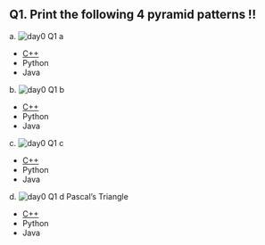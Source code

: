 ## Q1. Print the following 4 pyramid patterns !!
a. 
![day0 Q1 a](https://github.com/perceptron00/Data-Structure-and-Algorithms-Learning-Path/blob/master/Images/Day0/d0q1a.JPG)
 - [C++](https://gist.github.com/perceptron00/84967fd5ab3a2a81a56dbc1445005022)
 - Python
 - Java
 
b. 
![day0 Q1 b](https://github.com/perceptron00/Data-Structure-and-Algorithms-Learning-Path/blob/master/Images/Day0/d0q1b.JPG)
 - [C++](https://gist.github.com/perceptron00/57fe9c7eca354bbdcbd7a5012b7fff7f)
 - Python
 - Java
 
c. 
![day0 Q1 c](https://github.com/perceptron00/Data-Structure-and-Algorithms-Learning-Path/blob/master/Images/Day0/d0q1c.JPG)
 - [C++](https://gist.github.com/perceptron00/cc9e1955e8eeb1d037990e76efd022cf)
 - Python
 - Java
 
d.
![day0 Q1 d](https://github.com/perceptron00/Data-Structure-and-Algorithms-Learning-Path/blob/master/Images/Day0/d0q1d.JPG) Pascal’s Triangle 
 - [C++](link)
 - Python
 - Java

